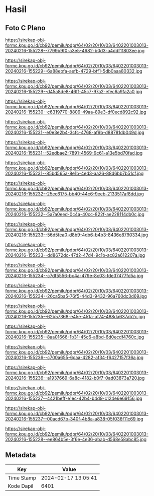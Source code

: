 # Hasil

## Foto C Plano

https://sirekap-obj-formc.kpu.go.id/cb92/pemilu/pdpr/64/02/20/10/03/6402201003013-20240216-155228--7799b9f0-a3e5-4682-b0d3-a4ddf11803ee.jpg

https://sirekap-obj-formc.kpu.go.id/cb92/pemilu/pdpr/64/02/20/10/03/6402201003013-20240216-155229--6a88ebfa-aefb-4729-bff1-5db0aaa80332.jpg

https://sirekap-obj-formc.kpu.go.id/cb92/pemilu/pdpr/64/02/20/10/03/6402201003013-20240216-155229--d45a8de8-46ff-45c7-97a2-efec6a9fa2a0.jpg

https://sirekap-obj-formc.kpu.go.id/cb92/pemilu/pdpr/64/02/20/10/03/6402201003013-20240216-155230--c6319770-8809-49aa-89e3-df0ecd892c92.jpg

https://sirekap-obj-formc.kpu.go.id/cb92/pemilu/pdpr/64/02/20/10/03/6402201003013-20240216-155231--e0e3e2b4-3cfc-4768-af9b-d88781db049d.jpg

https://sirekap-obj-formc.kpu.go.id/cb92/pemilu/pdpr/64/02/20/10/03/6402201003013-20240216-155231--52edbae2-7891-4569-9c61-a13e5bd70fad.jpg

https://sirekap-obj-formc.kpu.go.id/cb92/pemilu/pdpr/64/02/20/10/03/6402201003013-20240216-155231--85bd565a-8e1b-4ed3-aa26-88d6bb7b51cf.jpg

https://sirekap-obj-formc.kpu.go.id/cb92/pemilu/pdpr/64/02/20/10/03/6402201003013-20240216-155232--25ec6175-bb40-44c6-9eeb-2133517af8dd.jpg

https://sirekap-obj-formc.kpu.go.id/cb92/pemilu/pdpr/64/02/20/10/03/6402201003013-20240216-155232--5a7a0eed-0c4a-40cc-822f-ae228114db0c.jpg

https://sirekap-obj-formc.kpu.go.id/cb92/pemilu/pdpr/64/02/20/10/03/6402201003013-20240216-155233--56d5fea0-d8b9-4db6-b4b3-8436e8790334.jpg

https://sirekap-obj-formc.kpu.go.id/cb92/pemilu/pdpr/64/02/20/10/03/6402201003013-20240216-155233--dd8672dc-47d2-47d4-9c1b-ac82a612207a.jpg

https://sirekap-obj-formc.kpu.go.id/cb92/pemilu/pdpr/64/02/20/10/03/6402201003013-20240216-155234--c7df5556-bc4a-479e-8c03-fde37477fd5a.jpg

https://sirekap-obj-formc.kpu.go.id/cb92/pemilu/pdpr/64/02/20/10/03/6402201003013-20240216-155234--26ca5ba5-76f5-44d3-9432-96a760dc3d69.jpg

https://sirekap-obj-formc.kpu.go.id/cb92/pemilu/pdpr/64/02/20/10/03/6402201003013-20240216-155235--62b57368-e45e-451a-af74-488da637ab2c.jpg

https://sirekap-obj-formc.kpu.go.id/cb92/pemilu/pdpr/64/02/20/10/03/6402201003013-20240216-155235--8aa01666-1b31-45c6-a8bd-6d0ecdf4760c.jpg

https://sirekap-obj-formc.kpu.go.id/cb92/pemilu/pdpr/64/02/20/10/03/6402201003013-20240216-155236--c700a655-6caa-4282-af34-f6427157f36a.jpg

https://sirekap-obj-formc.kpu.go.id/cb92/pemilu/pdpr/64/02/20/10/03/6402201003013-20240216-155236--a1937669-6a8c-4182-b0f7-0ad03873a720.jpg

https://sirekap-obj-formc.kpu.go.id/cb92/pemilu/pdpr/64/02/20/10/03/6402201003013-20240216-155237--4421beff-e1ec-42b4-b4d9-c124e6e69156.jpg

https://sirekap-obj-formc.kpu.go.id/cb92/pemilu/pdpr/64/02/20/10/03/6402201003013-20240216-155237--00acd67b-340f-4b8a-a838-05f036f11c69.jpg

https://sirekap-obj-formc.kpu.go.id/cb92/pemilu/pdpr/64/02/20/10/03/6402201003013-20240216-155228--ee864b5e-3f6e-4e36-abab-d568e58abc85.jpg


## Metadata

| Key        | Value               |
| ---------- | ------------------- |
| Time Stamp | 2024-02-17 13:05:41 |
| Kode Dapil | 6401                |



